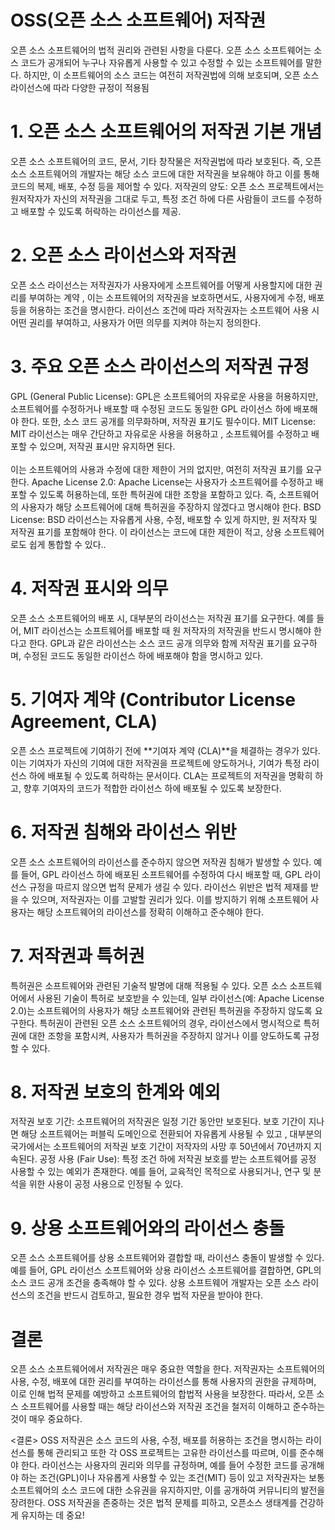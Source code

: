 # OSS(오픈 소스 소프트웨어) 저작권 

오픈 소스 소프트웨어의 법적 권리와 관련된 사항을 다룬다. 오픈 소스 소프트웨어는 소스 코드가 공개되어 누구나 자유롭게 사용할 수 있고 수정할 수 있는 소프트웨어를 말한다. 하지만, 이 소프트웨어의 소스 코드는 여전히 저작권법에 의해 보호되며, 오픈 소스 라이선스에 따라 다양한 규정이 적용됨

# 1. 오픈 소스 소프트웨어의 저작권 기본 개념
오픈 소스 소프트웨어의 코드, 문서, 기타 창작물은 저작권법에 따라 보호된다. 즉, 오픈 소스 소프트웨어의 개발자는 해당 소스 코드에 대한 저작권을 보유해야 하고 이를 통해 코드의 복제, 배포, 수정 등을 제어할 수 있다.
저작권의 양도: 오픈 소스 프로젝트에서는 원저작자가 자신의 저작권을 그대로 두고, 특정 조건 하에 다른 사람들이 코드를 수정하고 배포할 수 있도록 허락하는 라이선스를 제공.

# 2. 오픈 소스 라이선스와 저작권
오픈 소스 라이선스는 저작권자가 사용자에게 소프트웨어를 어떻게 사용할지에 대한 권리를 부여하는 계약 , 이는 소프트웨어의 저작권을 보호하면서도, 사용자에게 수정, 배포 등을 허용하는 조건을 명시한다.
라이선스 조건에 따라 저작권자는 소프트웨어 사용 시 어떤 권리를 부여하고, 사용자가 어떤 의무를 지켜야 하는지 정의한다.

# 3. 주요 오픈 소스 라이선스의 저작권 규정
GPL (General Public License): GPL은 소프트웨어의 자유로운 사용을 허용하지만, 소프트웨어를 수정하거나 배포할 때 수정된 코드도 동일한 GPL 라이선스 하에 배포해야 한다. 또한, 소스 코드 공개를 의무화하며, 저작권 표기도 필수이다.
MIT License: MIT 라이선스는 매우 간단하고 자유로운 사용을 허용하고 , 소프트웨어를 수정하고 배포할 수 있으며, 저작권 표시만 유지하면 된다.  
<br> 
이는 소프트웨어의 사용과 수정에 대한 제한이 거의 없지만, 여전히 저작권 표기를 요구한다.
Apache License 2.0: Apache License는 사용자가 소프트웨어를 수정하고 배포할 수 있도록 허용하는데, 또한 특허권에 대한 조항을 포함하고 있다. 즉, 소프트웨어의 사용자가 해당 소프트웨어에 대해 특허권을 주장하지 않겠다고 명시해야 한다.
BSD License: BSD 라이선스는 자유롭게 사용, 수정, 배포할 수 있게 하지만, 원 저작자 및 저작권 표기를 포함해야 한다. 이 라이선스는 코드에 대한 제한이 적고, 상용 소프트웨어로도 쉽게 통합할 수 있다..
# 4. 저작권 표시와 의무
오픈 소스 소프트웨어의 배포 시, 대부분의 라이선스는 저작권 표기를 요구한다. 예를 들어, MIT 라이선스는 소프트웨어를 배포할 때 원 저작자의 저작권을 반드시 명시해야 한다고 한다.
GPL과 같은 라이선스는 소스 코드 공개 의무와 함께 저작권 표기를 요구하며, 수정된 코드도 동일한 라이선스 하에 배포해야 함을 명시하고 있다.
# 5. 기여자 계약 (Contributor License Agreement, CLA)
오픈 소스 프로젝트에 기여하기 전에 **기여자 계약 (CLA)**을 체결하는 경우가 있다. 이는 기여자가 자신의 기여에 대한 저작권을 프로젝트에 양도하거나, 기여가 특정 라이선스 하에 배포될 수 있도록 허락하는 문서이다.
CLA는 프로젝트의 저작권을 명확히 하고, 향후 기여자의 코드가 적합한 라이선스 하에 배포될 수 있도록 보장한다.
# 6. 저작권 침해와 라이선스 위반
오픈 소스 소프트웨어의 라이선스를 준수하지 않으면 저작권 침해가 발생할 수 있다. 예를 들어, GPL 라이선스 하에 배포된 소프트웨어를 수정하여 다시 배포할 때, GPL 라이선스 규정을 따르지 않으면 법적 문제가 생길 수 있다.
라이선스 위반은 법적 제재를 받을 수 있으며, 저작권자는 이를 고발할 권리가 있다. 이를 방지하기 위해 소프트웨어 사용자는 해당 소프트웨어의 라이선스를 정확히 이해하고 준수해야 한다.
# 7. 저작권과 특허권
특허권은 소프트웨어와 관련된 기술적 발명에 대해 적용될 수 있다. 오픈 소스 소프트웨어에서 사용된 기술이 특허로 보호받을 수 있는데, 일부 라이선스(예: Apache License 2.0)는 소프트웨어의 사용자가 해당 소프트웨어와 관련된 특허권을 주장하지 않도록 요구한다.
특허권이 관련된 오픈 소스 소프트웨어의 경우, 라이선스에서 명시적으로 특허권에 대한 조항을 포함시켜, 사용자가 특허권을 주장하지 않거나 이를 양도하도록 규정할 수 있다.
# 8. 저작권 보호의 한계와 예외
저작권 보호 기간: 소프트웨어의 저작권은 일정 기간 동안만 보호된다. 보호 기간이 지나면 해당 소프트웨어는 퍼블릭 도메인으로 전환되어 자유롭게 사용될 수 있고 ,  대부분의 국가에서는 소프트웨어의 저작권 보호 기간이 저작자의 사망 후 50년에서 70년까지 지속된다.
공정 사용 (Fair Use): 특정 조건 하에 저작권 보호를 받는 소프트웨어를 공정 사용할 수 있는 예외가 존재한다. 예를 들어, 교육적인 목적으로 사용되거나, 연구 및 분석을 위한 사용이 공정 사용으로 인정될 수 있다.
# 9. 상용 소프트웨어와의 라이선스 충돌
오픈 소스 소프트웨어를 상용 소프트웨어와 결합할 때, 라이선스 충돌이 발생할 수 있다. 예를 들어, GPL 라이선스 소프트웨어와 상용 라이선스 소프트웨어를 결합하면, GPL의 소스 코드 공개 조건을 충족해야 할 수 있다.
상용 소프트웨어 개발자는 오픈 소스 라이선스의 조건을 반드시 검토하고, 필요한 경우 법적 자문을 받아야 한다.
# 결론

오픈 소스 소프트웨어에서 저작권은 매우 중요한 역할을 한다. 저작권자는 소프트웨어의 사용, 수정, 배포에 대한 권리를 부여하는 라이선스를 통해 사용자의 권한을 규제하며, 이로 인해 법적 문제를 예방하고 소프트웨어의 합법적 사용을 보장한다. 따라서, 오픈 소스 소프트웨어를 사용할 때는 해당 라이선스와 저작권 조건을 철저히 이해하고 준수하는 것이 매우 중요하다.

<결론>
OSS 저작권은 소스 코드의 사용, 수정, 배포를 허용하는 조건을 명시하는 라이선스를 통해 관리되고 또한 각 OSS 프로젝트는 고유한 라이선스를 따르며, 이를 준수해야 한다. 라이선스는 사용자의 권리와 의무를 규정하며, 예를 들어 수정한 코드를 공개해야 하는 조건(GPL)이나 자유롭게 사용할 수 있는 조건(MIT) 등이 있고 저작권자는 보통 소프트웨어의 소스 코드에 대한 소유권을 유지하지만, 이를 공개하여 커뮤니티의 발전을 장려한다. OSS 저작권을 존중하는 것은 법적 문제를 피하고, 오픈소스 생태계를 건강하게 유지하는 데 중요!

